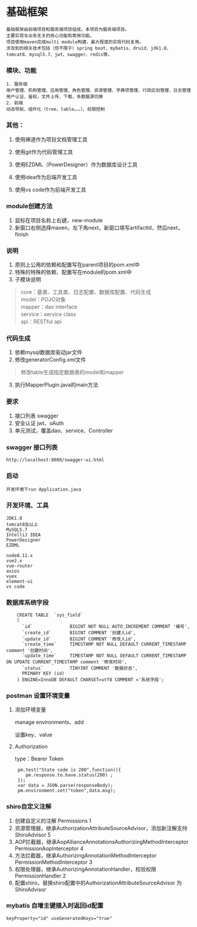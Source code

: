 # 基础框架
    基础框架由前端项目和服务端项目组成，本项目为服务端项目。
    主要实现与业务无关的核心功能和常用功能。
    项目使用maven完成multi module构建，最大程度的实现代码复用。
    涉及到的相关技术包括（但不限于）spring boot、mybatis、druid、jdk1.8、tomcat8、mysql5.7、jwt、swagger、redis等。
### 模块、功能
    1. 服务端
    用户管理、机构管理、应用管理、角色管理、资源管理、字典项管理、行政区划管理、日志管理
    用户认证、鉴权，文件上传、下载，多数据源切换
    2. 前端
    动态导航、组件化（tree、table。。。）、权限控制
    
   
### 其他：
   1. 使用禅道作为项目文档管理工具
   
   2. 使用git作为代码管理工具
   
   3. 使用EZDML（PowerDesigner）作为数据库设计工具
   
   4. 使用idea作为后端开发工具
   
   5. 使用vs code作为前端开发工具             

### module创建方法
1. 鼠标在项目名称上右键，new-module
2. 新窗口右侧选择maven，左下角next，新窗口填写artifactId，然后next，finish
### 说明
1. 原则上公用的依赖和配置写在parent项目的pom.xml中
2. 特殊的特殊的依赖、配置写在module的pom.xml中
3. 子模块说明
> core：基类、工具类、日志配置、数据库配置、代码生成  
> model：POJO对象   
> mapper：dao interface   
> service：service class  
> api：RESTful api  

### 代码生成
1. 依赖mysql数据库驱动jar文件
2. 修改generatorConfig.xml文件
> 修改table生成指定数据表的model和mapper

3. 执行MapperPlugin.java的main方法


### 要求
1. 接口列表 swagger
2. 安全认证 jwt、oAuth
3. 单元测试，覆盖dao、service、Controller

### swagger 接口列表
    http://localhost:8080/swagger-ui.html
    
### 启动
    开发环境下run Application.java    
    
### 开发环境、工具
    JDK1.8
    tomcat8及以上
    MySQL5.7
    IntelliJ IDEA
    PowerDesigner
    EZDML
    
    node8.11.x
    vue2.x
    vue-router
    axios
    vuex
    element-ui
    vs code

### 数据库系统字段
    
        CREATE TABLE  `sys_field`
        (
          `id`              BIGINT NOT NULL AUTO_INCREMENT COMMENT '编号',
          `create_id`       BIGINT COMMENT '创建人id',
          `update_id`       BIGINT COMMENT '修改人id',
          `create_time`     TIMESTAMP NOT NULL DEFAULT CURRENT_TIMESTAMP comment '创建时间',
          `update_time`     TIMESTAMP NOT NULL DEFAULT CURRENT_TIMESTAMP ON UPDATE CURRENT_TIMESTAMP comment '修改时间',
          `status`          TINYINT COMMENT '数据状态',
          PRIMARY KEY (id)
        ) ENGINE=InnoDB DEFAULT CHARSET=utf8 COMMENT ='系统字段';
        
### postman 设置环境变量
1. 添加环境变量

    manage environments、add
    
    设置key、value
2. Authorization

    type：Bearer Token
    
        pm.test("State code is 200",function(){
           pm.response.to.have.status(200) ;
        });
        var data = JSON.parse(responseBody);
        pm.environment.set("token",data.msg);
       

### shiro自定义注解
1.  创建自定义的注解 Permissions    1
2.  资源管理器，继承AuthorizationAttributeSourceAdvisor，添加新注解支持     ShiroAdvisor    5
3.  AOP拦截器，继承AopAllianceAnnotationsAuthorizingMethodInterceptor     PermissionAopInterceptor    4
4.  方法拦截器，继承AuthorizingAnnotationMethodInterceptor      PermissionMethodInterceptor     3
5.  权限处理器，继承AuthorizingAnnotationHandler，校验权限   PermissionHandler   2      
6.  配置shiro，替换shiro配置中的AuthorizationAttributeSourceAdvisor 为 ShiroAdvisor

### mybatis 自增主键插入时返回id配置
    keyProperty="id" useGeneratedKeys="true"  